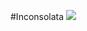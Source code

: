 #Inconsolata ![](https://cloud.githubusercontent.com/assets/8317250/7021753/2215e28a-dd60-11e4-8ea2-916d4a3e77b5.png)
